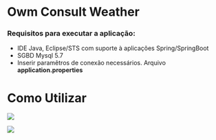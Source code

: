 <h1>Owm Consult Weather</h1>
<h3>Requisitos para executar a aplicação:</h3>
<ul>
  <li>IDE Java, Eclipse/STS com suporte à aplicações Spring/SpringBoot</li>
  <li>SGBD Mysql 5.7</li>
  <li>Inserir paramêtros de conexão necessários. Arquivo <b>application.properties</b></li>
</ul>

<h1>Como Utilizar</h1>
<img src="https://i.imgur.com/tJf4vHI.jpg"></img>

<img src="https://imgur.com/dnatGDJ.jpg"></img>
